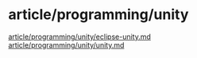 # article/programming/unity

[article/programming/unity/eclipse-unity.md](eclipse-unity.md)
[article/programming/unity/unity.md](unity.md)
